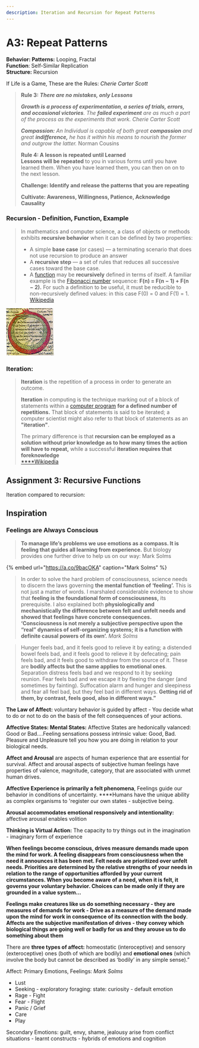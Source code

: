 ```yaml
---
description: Iteration and Recursion for Repeat Patterns
---
```


# A3: Repeat Patterns

**Behavior:  Patterns:** Looping, Fractal  
**Function**: Self-Similar Replication  
**Structure:** Recursion

If Life is a Game, These are the Rules:  _Cherie Carter Scott_

> **Rule 3:** _**There are no mistakes, only Lessons**_
>
> _**Growth is a process of experimentation, a series of trials, errors, and occasional victories**.  The **failed experiment** are as much a part of the process as the experiments that work. Cherie Carter Scott_
>
> _**Compassion:**  An Individual is capable of both great **compassion** and great **indifference,** he has it within his means to nourish the former and outgrow the latter._   Norman Cousins
>
> **Rule 4: A lesson is repeated until Learned  
> Lessons will be repeated** to you in various forms until you have learned them. When you have learned them, you can then on on to the next lesson.   
>
> **Challenge:  Identify and release the patterns that you are repeating** 
>
> **Cultivate:  Awareness, Willingness, Patience, Acknowledge Causality**

### Recursion - Definition, Function, Example 

> In mathematics and computer science, a class of objects or methods exhibits **recursive behavior** when it can be defined by two properties:
>
> * A simple **base case** \(or cases\) — a terminating scenario that does not use recursion to produce an answer
> * A **recursive step** — a set of rules that reduces all successive cases toward the base case.   
> * A [function](https://en.wikipedia.org/wiki/Function_%28mathematics%29) may be **recursively** defined in terms of itself.  A familiar example is the [Fibonacci number](https://en.wikipedia.org/wiki/Fibonacci_number) sequence: **F\(n\) = F\(n − 1\) + F\(n − 2\).** For such a definition to be useful, it must be reducible to non-recursively defined values: in this case F\(0\) = 0 and F\(1\) = 1.  [Wikipedia](https://en.wikipedia.org/wiki/Recursion)

![Ouroboros: 1478 drawing by Theodoros Pelecanos: Wikimedia](../.gitbook/assets/128px-serpiente_alquimica.jpg)

### Iteration:

> **Iteration** is the repetition of a process in order to generate an outcome.  
>   
> **Iteration** in computing is the technique marking out of a block of statements within a [computer program](https://en.wikipedia.org/wiki/Computer_program) **for a defined number of repetitions.** That block of statements is said to be iterated; a computer scientist might also refer to that block of statements as an **"iteration"**.  
>   
> The primary difference is that **recursion can be employed as a solution without prior knowledge as to how many times the action will have to repeat,** while a successful **iteration requires that foreknowledge**[  
> ****Wikipedia](https://en.wikipedia.org/wiki/Iteration)

## Assignment 3:  Recursive Functions

Iteration compared to recursion:  


## Inspiration

### **Feelings are Always Conscious**

> **To manage life’s problems we use emotions as a compass. It is feeling that guides all learning from experience.** But biology provides one further drive to help us on our way:  Mark Solms

{% embed url="https://a.co/9bacOKA" caption="Mark Solms" %}

> In order to solve the hard problem of consciousness, science needs to discern the laws governing **the mental function of ‘feeling’.** This is not just a matter of words. I marshaled considerable evidence to show that **feeling is the foundational form of consciousness,** its prerequisite. I also explained both **physiologically and mechanistically the difference between felt and unfelt needs and showed that feelings have concrete consequences.**  **‘Consciousness is not merely a subjective perspective upon the “real” dynamics of self-organizing systems; it is a function with definite causal powers of its own’.**  _Mark Solms_

> Hunger feels bad, and it feels good to relieve it by eating; a distended bowel feels bad, and it feels good to relieve it by defecating; pain feels bad, and it feels good to withdraw from the source of it. These are **bodily affects but the same applies to emotional ones**. Separation distress feels bad and we respond to it by seeking reunion. Fear feels bad and we escape it by fleeing the danger \(and sometimes by fainting\). Suffocation alarm and hunger and sleepiness and fear all feel bad, but they feel bad in different ways. **Getting rid of them, by contrast, feels good, also in different ways.”**

**The Law of Affect:**  voluntary behavior is guided by affect - You decide what to do or not to do on the basis of the felt consequences of your actions.

**Affective States: Mental States:** Affective States are hedonically valanced:  Good or Bad....Feeling sensations possess intrinsic value:  Good, Bad.  Pleasure and Unpleasure tell you how you are doing in relation to your biological needs.

**Affect and Arousal** are aspects of human experience that are essential for  survival.  Affect and arousal aspects of subjective human feelings have properties of  valence, magnitude, category, that are associated with unmet human drives.  

**Affective Experience is primarily a felt phenomena**, Feelings guide our behavior in conditions of uncertainty. ****Humans have the unique ability as complex organisms to 'register our own states - subjective being.

**Arousal accommodates emotional responsively and intentionality:** affective arousal enables volition

**Thinking is Virtual Action:** The capacity to try things out in the imagination - imaginary form of experience

**When feelings become conscious, drives measure demands made upon the mind for work.  A feeling disappears from consciousness when the need it announces it has been met. Felt needs are prioritized over unfelt needs. Priorities are determined by the relative strengths of your needs in relation to the range of opportunities afforded by your current circumstances. When you become aware of a need, when it is felt, it governs your voluntary behavior.  Choices can be made only if they are grounded in a value system...**

**Feelings make creatures like us do something necessary - they are measures of demands for work - Drive as a measure of the demand made upon the mind for work in consequence of its connection with the body**. **Affects are the subjective manifestation of drives - they convey which biological things are going well or badly for us and they arouse us to do something about them** 

There are **three types of affect:** homeostatic \(interoceptive\) and sensory \(exteroceptive\) ones \(both of which are bodily\) and **emotional ones** \(which involve the body but cannot be described as ‘bodily’ in any simple sense\).”

Affect: Primary Emotions, Feelings:  _Mark Solms_

* Lust
* Seeking - exploratory foraging: state: curiosity - default emotion
* Rage - Fight
* Fear - Flight
* Panic / Grief
* Care
* Play

Secondary Emotions: guilt, envy, shame, jealousy arise from conflict situations - learnt constructs - hybrids of emotions and cognition

## 


